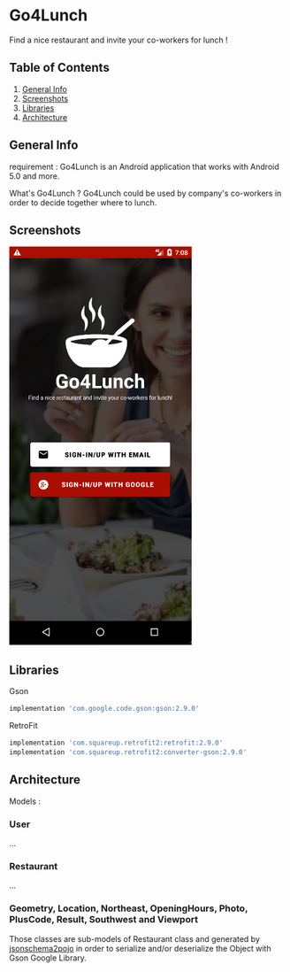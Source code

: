 # Go4Lunch

Find a nice restaurant and invite your co-workers for lunch !

## Table of Contents
1. [General Info](#general-info)
2. [Screenshots](#screenshots)
3. [Libraries](#libraries)
4. [Architecture](#architecture)

## General Info

requirement :
Go4Lunch is an Android application that works with Android 5.0 and more.

What's Go4Lunch ?
Go4Lunch could be used by company's co-workers in order to decide together where to lunch.

## Screenshots
![Login Page](/app/src/main/res/drawable/readme1.png)

## Libraries

Gson
```python
implementation 'com.google.code.gson:gson:2.9.0'
```

RetroFit
```python
implementation 'com.squareup.retrofit2:retrofit:2.9.0'
implementation 'com.squareup.retrofit2:converter-gson:2.9.0'
```

## Architecture

Models :

### User
...
### Restaurant
...
### Geometry, Location, Northeast, OpeningHours, Photo, PlusCode, Result, Southwest and Viewport
Those classes are sub-models of Restaurant class and generated by [jsonschema2pojo](https://www.jsonschema2pojo.org) in order to serialize and/or deserialize the Object with Gson Google Library.